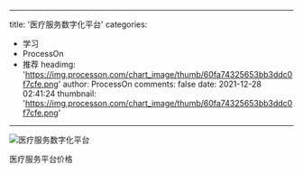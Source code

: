 
---
title: '医疗服务数字化平台'
categories: 
 - 学习
 - ProcessOn
 - 推荐
headimg: 'https://img.processon.com/chart_image/thumb/60fa74325653bb3ddc0f7cfe.png'
author: ProcessOn
comments: false
date: 2021-12-28 02:41:24
thumbnail: 'https://img.processon.com/chart_image/thumb/60fa74325653bb3ddc0f7cfe.png'
---

<div>   
<img class="thumb" alt="医疗服务数字化平台" src="https://img.processon.com/chart_image/thumb/60fa74325653bb3ddc0f7cfe.png" referrerpolicy="no-referrer">
<p>医疗服务平台价格</p>  
</div>
            